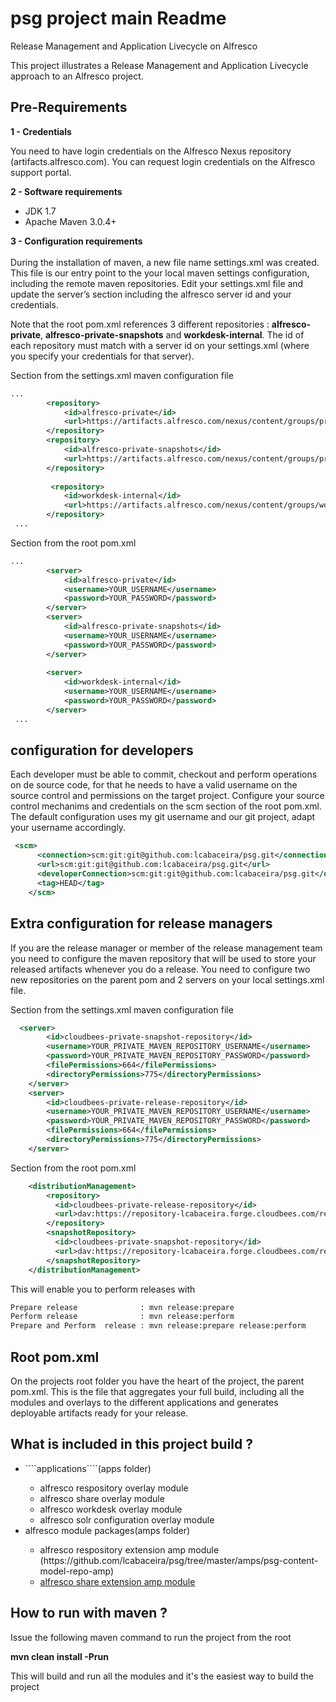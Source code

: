 psg project main Readme
===

Release Management and Application Livecycle on Alfresco

This project illustrates a Release Management and Application Livecycle approach to an Alfresco project.

Pre-Requirements
-------
 
<b>1 - Credentials</b><br/>

You need to have login credentials on the Alfresco Nexus repository (artifacts.alfresco.com). You can request login credentials on the Alfresco support portal.

<b>2 - Software requirements</b><br/>
<ul>
<li>JDK 1.7 </li>
<li>Apache Maven 3.0.4+</li>
</ul>

<b>3 - Configuration requirements</b><br/><br/>
During the installation of maven, a new file name settings.xml was created. This file is our entry point to the your local maven settings configuration, including the remote maven repositories.
Edit your settings.xml file and update the server’s section including the alfresco server id and your credentials.

Note that the root pom.xml references 3 different repositories : <b>alfresco-private</b>, <b>alfresco-private-snapshots</b> and <b>workdesk-internal</b>. The id of each repository must match with a server id on your settings.xml (where you specify your credentials for that server).

Section from the settings.xml maven configuration file

```xml
...
        <repository>
            <id>alfresco-private</id>
            <url>https://artifacts.alfresco.com/nexus/content/groups/private</url>
        </repository>
        <repository>
            <id>alfresco-private-snapshots</id>
            <url>https://artifacts.alfresco.com/nexus/content/groups/private-snapshots</url>
        </repository>
        
         <repository>
            <id>workdesk-internal</id>
            <url>https://artifacts.alfresco.com/nexus/content/groups/workdesk/</url>
        </repository> 
 ...
```

Section from the root pom.xml

```xml
...
        <server>
            <id>alfresco-private</id>
            <username>YOUR_USERNAME</username>
            <password>YOUR_PASSWORD</password>
        </server>
        <server>
            <id>alfresco-private-snapshots</id>
            <username>YOUR_USERNAME</username>
            <password>YOUR_PASSWORD</password>
        </server>
        
        <server>
            <id>workdesk-internal</id>
            <username>YOUR_USERNAME</username>
            <password>YOUR_PASSWORD</password>
        </server> 
 ...
```

configuration for developers 
-------
Each developer must be able to commit, checkout and perform operations on de source code, for that he needs to have a valid username on the source control and permissions on the target project.
Configure your source control mechanims and credentials on the scm section of the root pom.xml. 
The default configuration uses my git username and our git project, adapt your username accordingly.

```xml
 <scm>
      <connection>scm:git:git@github.com:lcabaceira/psg.git</connection>
      <url>scm:git:git@github.com:lcabaceira/psg.git</url>
      <developerConnection>scm:git:git@github.com:lcabaceira/psg.git</developerConnection>
      <tag>HEAD</tag>
    </scm>
```


Extra configuration for  release managers
-------
If you are the release manager or member of the release management team you need to configure the maven repository that will be used to store your released artifacts whenever you do a release. You need to configure two new repositories on the parent pom and 2 servers on your local settings.xml file.

Section from the settings.xml maven configuration file


```xml
  <server>
        <id>cloudbees-private-snapshot-repository</id>
        <username>YOUR_PRIVATE_MAVEN_REPOSITORY_USERNAME</username>
        <password>YOUR_PRIVATE_MAVEN_REPOSITORY_PASSWORD</password>
        <filePermissions>664</filePermissions>
        <directoryPermissions>775</directoryPermissions>
    </server>
    <server>
        <id>cloudbees-private-release-repository</id>
        <username>YOUR_PRIVATE_MAVEN_REPOSITORY_USERNAME</username>
        <password>YOUR_PRIVATE_MAVEN_REPOSITORY_PASSWORD</password>
        <filePermissions>664</filePermissions>
        <directoryPermissions>775</directoryPermissions>
    </server>
```

Section from the root pom.xml

```xml
    <distributionManagement>
        <repository>
          <id>cloudbees-private-release-repository</id>
          <url>dav:https://repository-lcabaceira.forge.cloudbees.com/release/</url>
        </repository>
        <snapshotRepository>
          <id>cloudbees-private-snapshot-repository</id>
          <url>dav:https://repository-lcabaceira.forge.cloudbees.com/release/</url>
        </snapshotRepository>
    </distributionManagement>
```

This will enable you to perform releases with 
````xml
Prepare release              : mvn release:prepare 
Perform release              : mvn release:perform
Prepare and Perform  release : mvn release:prepare release:perform
````


Root pom.xml
-------
On the projects root folder you have the heart of the project, the parent pom.xml. This is the file that aggregates your full build, including all the modules and overlays to the different applications and generates deployable artifacts ready for your release.

What is included in this project build ?
-------
<ul>
<li>````applications````(apps folder)</li>
<ul>
<li>alfresco respository overlay module  </li>
<li>alfresco share overlay module </li>
<li>alfresco workdesk overlay module </li>
<li>alfresco solr configuration overlay module </li>
</ul>
<li>alfresco module packages(amps folder)</li>
<ul>
<li>alfresco respository extension amp module (https://github.com/lcabaceira/psg/tree/master/amps/psg-content-model-repo-amp) </li>
<li><a href="https://github.com/lcabaceira/psg/tree/master/amps/psg-ui-customization-share-amp">alfresco share extension amp module </a></li>
</ul>
</ul>

How to run with maven ?
-------
Issue the following maven command to run the project from the root

<b>mvn clean install -Prun</b> <br/>

This will build and run all the modules and it's the easiest way to build the project



